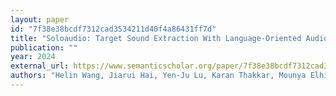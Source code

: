 ```yaml
---
layout: paper
id: "7f38e38bcdf7312cad3534211d40f4a86431ff7d"
title: "Soloaudio: Target Sound Extraction With Language-Oriented Audio Diffusion Transformer"
publication: ""
year: 2024
external_url: https://www.semanticscholar.org/paper/7f38e38bcdf7312cad3534211d40f4a86431ff7d
authors: "Helin Wang, Jiarui Hai, Yen-Ju Lu, Karan Thakkar, Mounya Elhilali, N. Dehak"
---
```

